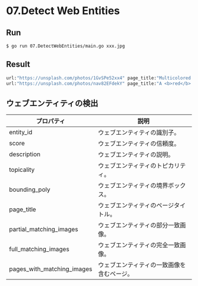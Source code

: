 # 07.Detect Web Entities 

## Run

```bash
$ go run 07.DetectWebEntities/main.go xxx.jpg
```

## Result

```bash
url:"https://unsplash.com/photos/1GvSPe52xx4" page_title:"Multicolored dome castle photo – Free Building Image on Unsplash" full_matching_images:{url:"https://images.unsplash.com/photo-1513326738677-b964603b136d?ixlib=rb-4.0.3&ixid=M3wxMjA3fDB8MHxjb2xsZWN0aW9uLXRodW1ibmFpbHx8ODY4ODY2N3x8ZW58MHx8fHx8&auto=format&fit=crop&w=420&q=60"}
url:"https://unsplash.com/photos/nav82EFdekY" page_title:"A <b>red</b> traffic light on a city street photo - Unsplash" full_matching_images:{url:"https://images.unsplash.com/photo-1513326738677-b964603b136d?ixlib=rb-4.0.3&ixid=M3wxMjA3fDB8MHxjb2xsZWN0aW9uLXRodW1ibmFpbHx8d0xjNEJJMUlTc018fGVufDB8fHx8fA%3D%3D&auto=format&fit=crop&w=420&q=60"}
```

## ウェブエンティティの検出

| プロパティ | 説明 |
| ----- | ----- |
| entity_id | ウェブエンティティの識別子。 |
| score | ウェブエンティティの信頼度。 |
| description | ウェブエンティティの説明。 |
| topicality | ウェブエンティティのトピカリティ。 |
| bounding_poly | ウェブエンティティの境界ボックス。 |
| page_title | ウェブエンティティのページタイトル。 |
| partial_matching_images | ウェブエンティティの部分一致画像。 |
| full_matching_images | ウェブエンティティの完全一致画像。 |
| pages_with_matching_images | ウェブエンティティの一致画像を含むページ。 |

